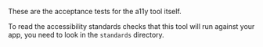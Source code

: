 These are the acceptance tests for the a11y tool itself.

To read the accessibility standards checks that this tool will run against your app,
you need to look in the `standards` directory.

